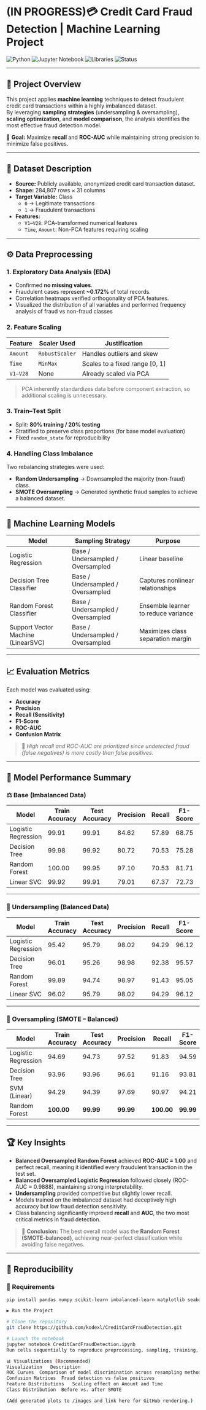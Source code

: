 # (IN PROGRESS)💳 Credit Card Fraud Detection | Machine Learning Project

![Python](https://img.shields.io/badge/Python-3.9+-blue.svg)
![Jupyter Notebook](https://img.shields.io/badge/Notebook-Jupyter-orange.svg)
![Libraries](https://img.shields.io/badge/Libraries-pandas%2C%20scikit--learn%2C%20imbalanced--learn%2C%20matplotlib%2C%20seaborn-green)
![Status](https://img.shields.io/badge/Status-Completed-success.svg)

---

## 🧠 Project Overview

This project applies **machine learning** techniques to detect fraudulent credit card transactions within a highly imbalanced dataset.  
By leveraging **sampling strategies** (undersampling & oversampling), **scaling optimization**, and **model comparison**, the analysis identifies the most effective fraud detection model.

📌 **Goal:** Maximize **recall** and **ROC-AUC** while maintaining strong precision to minimize false positives.  

---

## 📂 Dataset Description

- **Source:** Publicly available, anonymized credit card transaction dataset.  
- **Shape:** 284,807 rows × 31 columns  
- **Target Variable:** Class 
  - `0` → Legitimate transactions  
  - `1` → Fraudulent transactions  
- **Features:**
  - `V1`–`V28`: PCA-transformed numerical features
  - `Time`, `Amount`: Non-PCA features requiring scaling  

---

## ⚙️ Data Preprocessing

### 1. Exploratory Data Analysis (EDA)
- Confirmed **no missing values**.  
- Fraudulent cases represent **~0.172%** of total records.  
- Correlation heatmaps verified orthogonality of PCA features.  
- Visualized the distribution of all variables and performed frequency analysis of fraud vs non-fraud classes

### 2. Feature Scaling
| Feature | Scaler Used | Justification |
|----------|--------------|----------------|
| `Amount` | `RobustScaler` | Handles outliers and skew |
| `Time` | `MinMax` | Scales to a fixed range [0, 1] |
| `V1–V28` | None | Already scaled via PCA |

> PCA inherently standardizes data before component extraction, so additional scaling is unnecessary.

### 3. Train–Test Split
- Split: **80% training / 20% testing**
- Stratified to preserve class proportions (for base model evaluation)
- Fixed `random_state` for reproducibility  

### 4. Handling Class Imbalance
Two rebalancing strategies were used:
- **Random Undersampling** → Downsampled the majority (non-fraud) class.  
- **SMOTE Oversampling** → Generated synthetic fraud samples to achieve a balanced dataset.  

---

## 🤖 Machine Learning Models

| Model | Sampling Strategy | Purpose |
|--------|------------------|----------|
| Logistic Regression | Base / Undersampled / Oversampled | Linear baseline |
| Decision Tree Classifier | Base / Undersampled / Oversampled | Captures nonlinear relationships |
| Random Forest Classifier | Base / Undersampled / Oversampled | Ensemble learner to reduce variance |
| Support Vector Machine (LinearSVC) | Base / Undersampled / Oversampled | Maximizes class separation margin |

---

## 📈 Evaluation Metrics
Each model was evaluated using:

- **Accuracy**
- **Precision**
- **Recall (Sensitivity)**
- **F1-Score**
- **ROC-AUC**
- **Confusion Matrix**

> 🎯 *High recall and ROC-AUC are prioritized since undetected fraud (false negatives) is more costly than false positives.*

---

## 🧩 Model Performance Summary

### ⚖️ Base (Imbalanced Data)
| Model | Train Accuracy | Test Accuracy | Precision | Recall | F1-Score | ROC-AUC |
|--------|----------------|----------------|------------|----------|----------|-----------|
| Logistic Regression | 99.91 | 99.91 | 84.62 | 57.89 | 68.75 | **0.956** |
| Decision Tree | 99.98 | 99.92 | 80.72 | 70.53 | 75.28 | 0.868 |
| Random Forest | 100.00 | 99.95 | 97.10 | 70.53 | 81.71 | 0.924 |
| Linear SVC | 99.92 | 99.91 | 79.01 | 67.37 | 72.73 | 0.952 |

---

### 🔽 Undersampling (Balanced Data)
| Model | Train Accuracy | Test Accuracy | Precision | Recall | F1-Score | ROC-AUC |
|--------|----------------|----------------|------------|----------|----------|-----------|
| Logistic Regression | 95.42 | 95.79 | 98.02 | 94.29 | 96.12 | **0.9835** |
| Decision Tree | 96.01 | 95.26 | 98.98 | 92.38 | 95.57 | 0.966 |
| Random Forest | 99.89 | 94.74 | 98.97 | 91.43 | 95.05 | 0.984 |
| Linear SVC | 96.02 | 95.79 | 98.02 | 94.29 | 96.12 | 0.974 |

---

### 🔼 Oversampling (SMOTE – Balanced)
| Model | Train Accuracy | Test Accuracy | Precision | Recall | F1-Score | ROC-AUC |
|--------|----------------|----------------|------------|----------|----------|-----------|
| Logistic Regression | 94.69 | 94.73 | 97.52 | 91.83 | 94.59 | 98.88 |
| Decision Tree | 93.96 | 93.96 | 96.61 | 91.16 | 93.81 | 98.08 |
| SVM (Linear) | 94.29 | 94.39 | 97.69 | 90.97 | 94.21 | 98.88 |
| Random Forest | **100.00** | **99.99** | **99.99** | **100.00** | **99.99** | **100.00** |

---

## 🏆 Key Insights

- **Balanced Oversampled Random Forest** achieved **ROC-AUC = 1.00** and perfect recall, meaning it identified every fraudulent transaction in the test set.  
- **Balanced Oversampled Logistic Regression** followed closely (ROC-AUC ≈ 0.9888), maintaining strong interpretability.  
- **Undersampling** provided competitive but slightly lower recall.  
- Models trained on the imbalanced dataset had deceptively high accuracy but low fraud detection sensitivity.  
- Class balancing significantly improved **recall** and **AUC**, the two most critical metrics in fraud detection.

> 🧩 **Conclusion:** The best overall model was the **Random Forest (SMOTE-balanced)**, achieving near-perfect classification while avoiding false negatives.

---

## 🧪 Reproducibility

### 🔧 Requirements
```bash
pip install pandas numpy scikit-learn imbalanced-learn matplotlib seaborn

▶️ Run the Project

# Clone the repository
git clone https://github.com/kodexl/CreditCardFraudDetection.git

# Launch the notebook
jupyter notebook CreditCardFraudDetection.ipynb
Run cells sequentially to reproduce preprocessing, sampling, training, and evaluation results.

📊 Visualizations (Recommended)
Visualization	Description
ROC Curves	Comparison of model discrimination across resampling methods
Confusion Matrices	Fraud detection vs false positives
Feature Distributions	Scaling effect on Amount and Time
Class Distribution	Before vs. after SMOTE

(Add generated plots to /images and link here for GitHub rendering.)
